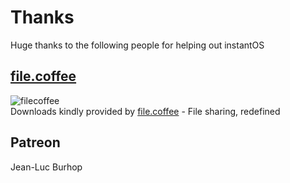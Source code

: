# Thanks

Huge thanks to the following people for helping out instantOS

## [file.coffee](https://file.coffee)

![filecoffee](https://file.coffee/img/logo/coffee.webp)  
Downloads kindly provided by [file.coffee](https://file.coffee/) - File sharing, redefined

## Patreon

Jean-Luc Burhop
